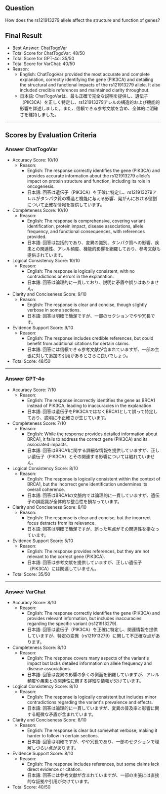## Question

How does the rs121913279 allele affect the structure and function of genes?

## Final Result

- Best Answer: ChatTogoVar
- Total Score for ChatTogoVar: 48/50
- Total Score for GPT-4o: 35/50
- Total Score for VarChat: 40/50
- Reason:
  - English: ChatTogoVar provided the most accurate and complete explanation, correctly identifying the gene (PIK3CA) and detailing the structural and functional impacts of the rs121913279 allele. It also included credible references and maintained clarity throughout.
  - 日本語: ChatTogoVarは、最も正確で完全な説明を提供し、遺伝子（PIK3CA）を正しく特定し、rs121913279アレルの構造的および機能的影響を詳述しました。また、信頼できる参考文献を含め、全体的に明確さを維持しました。

---

## Scores by Evaluation Criteria

### Answer ChatTogoVar
- Accuracy Score: 10/10
  - Reason: 
    - English: The response correctly identifies the gene (PIK3CA) and provides accurate information about the rs121913279 allele's impact on protein structure and function, including its role in oncogenesis.
    - 日本語: 回答は遺伝子（PIK3CA）を正確に特定し、rs121913279アレルがタンパク質の構造と機能に与える影響、発がんにおける役割について正確な情報を提供しています。
- Completeness Score: 10/10
  - Reason: 
    - English: The response is comprehensive, covering variant identification, protein impact, disease associations, allele frequency, and functional consequences, with references provided.
    - 日本語: 回答は包括的であり、変異の識別、タンパク質への影響、疾患との関連性、アレル頻度、機能的影響を網羅しており、参考文献も提供されています。
- Logical Consistency Score: 10/10
  - Reason: 
    - English: The response is logically consistent, with no contradictions or errors in the explanation.
    - 日本語: 回答は論理的に一貫しており、説明に矛盾や誤りはありません。
- Clarity and Conciseness Score: 9/10
  - Reason: 
    - English: The response is clear and concise, though slightly verbose in some sections.
    - 日本語: 回答は明確で簡潔ですが、一部のセクションでやや冗長です。
- Evidence Support Score: 9/10
  - Reason: 
    - English: The response includes credible references, but could benefit from additional citations for certain claims.
    - 日本語: 回答には信頼できる参考文献が含まれていますが、一部の主張に対して追加の引用があるとさらに良いでしょう。
- Total Score: 48/50

---

### Answer GPT-4o
- Accuracy Score: 7/10
  - Reason: 
    - English: The response incorrectly identifies the gene as BRCA1 instead of PIK3CA, leading to inaccuracies in the explanation.
    - 日本語: 回答は遺伝子をPIK3CAではなくBRCA1として誤って特定しており、説明に不正確さが生じています。
- Completeness Score: 7/10
  - Reason: 
    - English: While the response provides detailed information about BRCA1, it fails to address the correct gene (PIK3CA) and its associated impacts.
    - 日本語: 回答はBRCA1に関する詳細な情報を提供していますが、正しい遺伝子（PIK3CA）とその関連する影響については触れていません。
- Logical Consistency Score: 8/10
  - Reason: 
    - English: The response is logically consistent within the context of BRCA1, but the incorrect gene identification undermines its overall coherence.
    - 日本語: 回答はBRCA1の文脈内では論理的に一貫していますが、遺伝子の誤認識が全体的な整合性を損なっています。
- Clarity and Conciseness Score: 8/10
  - Reason: 
    - English: The response is clear and concise, but the incorrect focus detracts from its relevance.
    - 日本語: 回答は明確で簡潔ですが、誤った焦点がその関連性を損なっています。
- Evidence Support Score: 5/10
  - Reason: 
    - English: The response provides references, but they are not relevant to the correct gene (PIK3CA).
    - 日本語: 回答は参考文献を提供していますが、正しい遺伝子（PIK3CA）には関連していません。
- Total Score: 35/50

---

### Answer VarChat
- Accuracy Score: 8/10
  - Reason: 
    - English: The response correctly identifies the gene (PIK3CA) and provides relevant information, but includes inaccuracies regarding the specific variant (rs121913279).
    - 日本語: 回答は遺伝子（PIK3CA）を正確に特定し、関連情報を提供していますが、特定の変異（rs121913279）に関して不正確な点があります。
- Completeness Score: 8/10
  - Reason: 
    - English: The response covers many aspects of the variant's impact but lacks detailed information on allele frequency and disease associations.
    - 日本語: 回答は変異の影響の多くの側面を網羅していますが、アレル頻度や疾患との関連性に関する詳細な情報が欠けています。
- Logical Consistency Score: 8/10
  - Reason: 
    - English: The response is logically consistent but includes minor contradictions regarding the variant's prevalence and effects.
    - 日本語: 回答は論理的に一貫していますが、変異の普及率と影響に関する軽微な矛盾が含まれています。
- Clarity and Conciseness Score: 8/10
  - Reason: 
    - English: The response is clear but somewhat verbose, making it harder to follow in certain sections.
    - 日本語: 回答は明確ですが、やや冗長であり、一部のセクションで理解しづらい点があります。
- Evidence Support Score: 8/10
  - Reason: 
    - English: The response includes references, but some claims lack direct evidence or citation.
    - 日本語: 回答には参考文献が含まれていますが、一部の主張には直接的な証拠や引用が欠けています。
- Total Score: 40/50